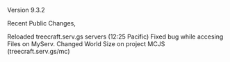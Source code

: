 Version 9.3.2

Recent Public Changes,

Reloaded treecraft.serv.gs servers (12:25 Pacific)
Fixed bug while accesing Files on MyServ.
Changed World Size on project MCJS (treecraft.serv.gs/mc)
